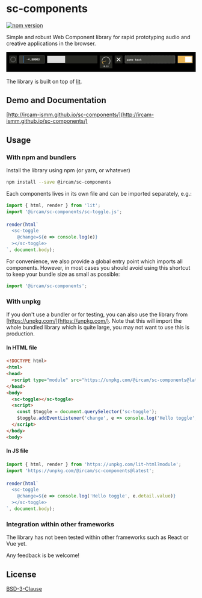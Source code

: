 # sc-components

[![npm version](https://badge.fury.io/js/@ircam%2Fsc-components.svg)](https://badge.fury.io/js/@ircam%2Fsc-components)

Simple and robust Web Component library for rapid prototyping audio and creative applications in the browser. 

![banner](./docs/assets/banner.png)

The library is built on top of [lit](https://lit.dev/).

## Demo and Documentation

[http://ircam-ismm.github.io/sc-components/](http://ircam-ismm.github.io/sc-components/)

## Usage

### With npm and bundlers

Install the library using npm (or yarn, or whatever)

```sh
npm install --save @ircam/sc-components
```

Each components lives in its own file and can be imported separately, e.g.:

```js
import { html, render } from 'lit';
import '@ircam/sc-components/sc-toggle.js';

render(html`
  <sc-toggle
    @change=${e => console.log(e)}
  ></sc-toggle>
`, document.body);
```

For convenience, we also provide a global entry point which imports all components. However, in most cases you should avoid using this shortcut to keep your bundle size as small as possible:

```js
import '@ircam/sc-components';
```

### With unpkg

If you don't use a bundler or for testing, you can also use the library from [https://unpkg.com/](https://unpkg.com/). Note that this will import the whole bundled library which is quite large, you may not want to use this is production.

#### In HTML file

```html
<!DOCTYPE html>
<html>
<head>
  <script type="module" src="https://unpkg.com/@ircam/sc-components@latest"></script>
</head>
<body>
  <sc-toggle></sc-toggle>
  <script>
    const $toggle = document.querySelector('sc-toggle');
    $toggle.addEventListener('change', e => console.log('Hello toggle', e.detail.value));
  </script>
</body>
<body>
```

#### In JS file

```js
import { html, render } from 'https://unpkg.com/lit-html?module';
import 'https://unpkg.com/@ircam/sc-components@latest';

render(html`
  <sc-toggle
    @change=${e => console.log('Hello toggle', e.detail.value)}
  ></sc-toggle>
`, document.body);
```

### Integration within other frameworks

The library has not been tested within other frameworks such as React or Vue yet.

Any feedback is be welcome!

<!--
  todos
## Theming

### Global CSS variables

### Styling components

## The sc-* ecosystem

## Contributing

## Credits
-->

## License

[BSD-3-Clause](./LICENSE)
